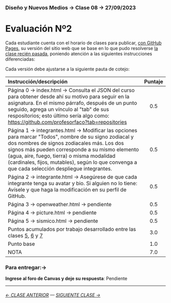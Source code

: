 ### Diseño y Nuevos Medios → Clase 08 → 27/09/2023 

# Evaluación Nº2

Cada estudiante cuenta con el horario de clases para publicar, [con GitHub Pages](https://docs.github.com/es/free-pro-team@latest/github/working-with-github-pages/configuring-a-publishing-source-for-your-github-pages-site), su versión del sitio web que se base en lo que pudo resolverse [la clase recién pasada](https://profesorfaco.github.io/dno037-2023-2/clase-07/), poniendo atención a las siguientes instrucciones diferenciadas:

Cada versión debe ajustarse a la siguiente pauta de cotejo:

| Instrucción/descripción |  Puntaje | 
|:------------------------|:--------:|
| Página 0 → index.html → Consulta el JSON del curso para obtener desde ahí su motivo para seguir en la asignatura. En el mismo párrafo, después de un punto seguido, agrega un vínculo al "tab" de sus respositorios; esto último sería algo como: https://github.com/profesorfaco?tab=repositories | 0.5 |
| Página 1 → integrantes.html → Modificar las opciones para marcar "Todos", nombre de su signo zodiacal y dos nombres de signos zodiacales más. Los dos signos más pueden corresponde a su mismo elemento (agua, aire, fuego, tierra) o misma modalidad (cardinales, fijos, mutables), según lo que convenga a que cada selección despliegue integrantes. | 0.5 |
| Página 2 → integrante.html → Asegúrese de que cada integrante tenga su avatar y bio. Si alguien no lo tiene: Avísele y que haga la modificación en su perfil de GitHub. | 0.5 |
| Página 3 → openweather.html → pendiente | 0.5 |
| Página 4 → picture.html → pendiente | 0.5 |
| Página 5 → sismico.html → pendiente| 0.5 |
| Puntos acumulados por trabajo desarrollado entre las clases [5](https://github.com/profesorfaco/dno037-2023-2/tree/main/clase-05), [6](https://github.com/profesorfaco/dno037-2023-2/tree/main/clase-06) y [7](https://github.com/profesorfaco/dno037-2023-2/tree/main/clase-07) | 3.0 |
| Punto base | 1.0 |
| NOTA  | 7.0 |

### Para entregar:→

**Ingrese al foro de Canvas y deje su respuesta**: Pendiente

- - - - - - - - - - - - -

###### [← CLASE ANTERIOR](https://github.com/profesorfaco/dno037-2023-2/tree/main/clase-07) — [SIGUIENTE CLASE →](https://github.com/profesorfaco/dno037-2023-2/tree/main/clase-10)

